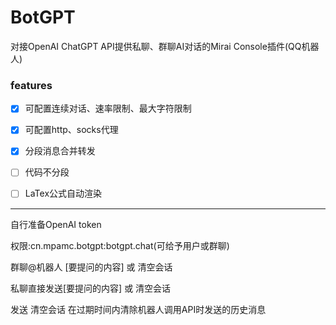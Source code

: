 # BotGPT

对接OpenAI ChatGPT API提供私聊、群聊AI对话的Mirai Console插件(QQ机器人)
### features
- [x] 可配置连续对话、速率限制、最大字符限制

- [x] 可配置http、socks代理

- [x] 分段消息合并转发

- [ ] 代码不分段

- [ ] LaTex公式自动渲染

---

自行准备OpenAI token

权限:cn.mpamc.botgpt:botgpt.chat(可给予用户或群聊)

群聊@机器人 [要提问的内容] 或 清空会话

私聊直接发送[要提问的内容] 或 清空会话

发送 清空会话 在过期时间内清除机器人调用API时发送的历史消息

